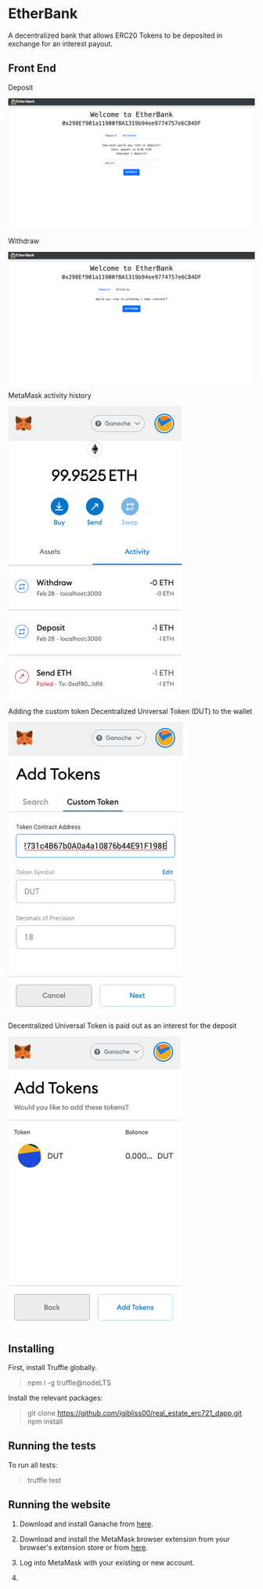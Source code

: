 # EtherBank

A decentralized bank that allows ERC20 Tokens to be deposited in exchange for an interest payout.

## Front End

Deposit

![deposit](https://github.com/igibliss00/ethereum-bank/blob/master/images/deposit.png)

Withdraw

![withdraw](https://github.com/igibliss00/ethereum-bank/blob/master/images/withdraw.png)

MetaMask activity history

![history](https://github.com/igibliss00/ethereum-bank/blob/master/images/activity.png)

Adding the custom token Decentralized Universal Token (DUT) to the wallet

![addDUT](https://github.com/igibliss00/ethereum-bank/blob/master/images/addDUT.png)

Decentralized Universal Token is paid out as an interest for the deposit

![dut](https://github.com/igibliss00/ethereum-bank/blob/master/images/dut.png)


## Installing

First, install Truffle globally.

>npm i -g truffle@nodeLTS

Install the relevant packages:

>git clone https://github.com/igibliss00/real_estate_erc721_dapp.git
>npm install

## Running the tests

To run all tests:

>truffle test

## Running the website

1. Download and install Ganache from [here](https://www.trufflesuite.com/ganache).

2. Download and install the MetaMask browser extension from your browser's extension store or from [here](https://metamask.io/download).

3. Log into MetaMask with your existing or new account.

4. 
